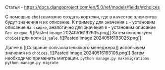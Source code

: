 Статья - https://docs.djangoproject.com/en/5.0/ref/models/fields/#choices

С помощью `choices`можно создать кортежи, где в качестве элементов будут значения и их описание. К примеру для значения `1` - установим описание `На скидке`, аналогично для значения `0` - установим описание `Без скидки`.
![[Pasted image 20240516192935.png]]
Затем используем `choices` для поля `is_sale`.
![[Pasted image 20240516193025.png]]

Далее в [[Создание пользовательского менеджера]] используем значения из `choices`.
![[Pasted image 20240516193105.png]]
Затем необходимо применить миграции.
`python manage.py makemigrations`
`python manage.py migrate`